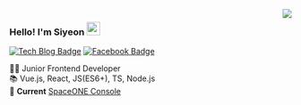 <img align='right' src="https://github-readme-stats.vercel.app/api?username=siyeons&count_private=true&show_icons=true">

### Hello! I'm Siyeon  <span><img src="https://user-images.githubusercontent.com/35549653/89557319-91e4e500-d84d-11ea-9566-47a14f57b06c.gif" height="24"><span>

  [![Tech Blog Badge](http://img.shields.io/badge/-Tech%20blog-black?style=flat-square&logo=github&link=https://velog.io/@sian)](https://velog.io/@sian)
  [![Facebook Badge](https://img.shields.io/badge/facebook-1877f2?style=flat-square&logo=facebook&logoColor=white&link=https://www.facebook.com/sianlee1114)](https://www.facebook.com/sianlee1114)
  
👩‍💻 Junior Frontend Developer <br>
📚 Vue.js, React, JS(ES6+), TS, Node.js <br> 
🚀 **Current** [SpaceONE Console](https://github.com/spaceone-dev/console)
